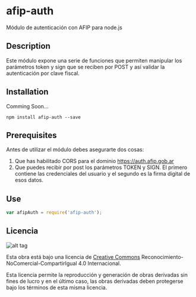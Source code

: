 # afip-auth

Módulo de autenticación con AFIP para node.js

## Description

Este módulo expone una serie de funciones que permiten manipular los parámetros token y sign que se reciben por POST y así validar la autenticación por clave fiscal.

## Installation

Comming Soon...

	npm install afip-auth --save

## Prerequisites

Antes de utilizar el módulo debes asegurarte dos cosas:
1) Que has habilitado CORS para el dominio https://auth.afip.gob.ar
2) Que puedes recibir por post los parámetros TOKEN y SIGN. El primero contiene las credenciales del usuario y el segundo es la firma digital de esos datos.

## Use

```javascript
var afipAuth = require('afip-auth');
```

## Licencia

![alt tag](https://i.creativecommons.org/l/by-nc-sa/4.0/88x31.png)

Esta obra está bajo una licencia de [Creative Commons](http://creativecommons.org/licenses/by-nc-sa/4.0/) Reconocimiento-NoComercial-CompartirIgual 4.0 Internacional. 

Esta licencia permite la reproducción y generación de obras derivadas sin fines de lucro y en el último caso, las obras derivadas deben protegerse bajo los términos de esta misma licencia.
